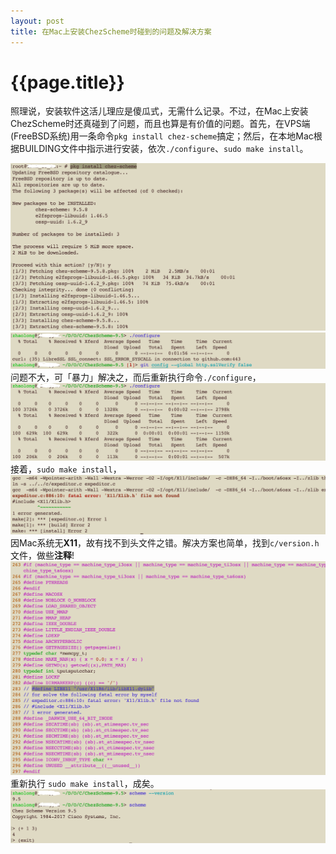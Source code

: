 ```yaml
---
layout: post
title: 在Mac上安装ChezScheme时碰到的问题及解决方案
---
```

{{page.title}}
===============================

照理说，安装软件这活儿理应是傻瓜式，无需什么记录。不过，在Mac上安装ChezScheme时还真碰到了问题，而且也算是有价值的问题。首先，在VPS端(FreeBSD系统)用一条命令`pkg install chez-scheme`搞定；然后，在本地Mac根据BUILDING文件中指示进行安装，依次`./configure`、`sudo make install`。<br/>

<img src="/images/posts/2022-11-05/pkg_install_chez-scheme.png"> <br/>
<img src="/images/posts/2022-11-05/Install_ChezScheme_1.png"> <br/>
问题不大，可「暴力」解决之，而后重新执行命令`./configure`，<br/>
<img src="/images/posts/2022-11-05/Install_ChezScheme_2.png"> <br/>
接着，`sudo make install`，<br/>
<img src="/images/posts/2022-11-05/Install_ChezScheme_3.png"> <br/>
因Mac系统无**X11**，故有找不到头文件之错。解决方案也简单，找到`c/version.h`文件，做些**注释**! <br/>
<img src="/images/posts/2022-11-05/Install_ChezScheme_4.png"> <br/>
重新执行 `sudo make install`，成矣。<br/>
<img src="/images/posts/2022-11-05/Install_ChezScheme_5.png"> <br/>
